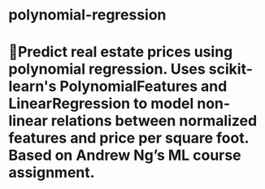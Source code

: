 # polynomial-regression
# 🧮Predict real estate prices using polynomial regression. Uses scikit-learn's PolynomialFeatures and LinearRegression to model non-linear relations between normalized features and price per square foot. Based on Andrew Ng’s ML course assignment.
